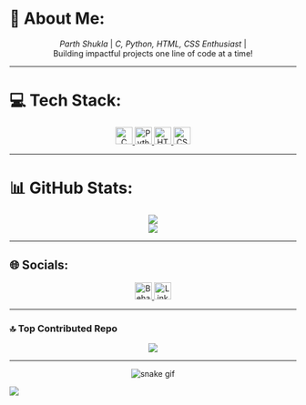# 💫 About Me:
<div align="center">
  
  *Parth Shukla* | *C, Python, HTML, CSS Enthusiast* |  
  Building impactful projects one line of code at a time!
  
</div>

---

# 💻 Tech Stack:
<div align="center">

<a href="#">
  <img src="https://img.shields.io/badge/c-%2300599C.svg?style=flat&logo=c&logoColor=white" alt="C" height="30"/>
</a>
<a href="#">
  <img src="https://img.shields.io/badge/python-3670A0?style=flat&logo=python&logoColor=ffdd54" alt="Python" height="30"/>
</a>
<a href="#">
  <img src="https://img.shields.io/badge/html5-%23E34F26.svg?style=flat&logo=html5&logoColor=white" alt="HTML5" height="30"/>
</a>
<a href="#">
  <img src="https://img.shields.io/badge/css3-%231572B6.svg?style=flat&logo=css3&logoColor=white" alt="CSS3" height="30"/>
</a>

</div>

---

# 📊 GitHub Stats:
<div align="center">

![](https://github-readme-stats.vercel.app/api?username=Parth-ctrl490&theme=transparent&hide_border=true&include_all_commits=false&count_private=false)<br/>
![](https://github-readme-streak-stats.herokuapp.com/?user=Parth-ctrl490&theme=transparent&hide_border=true)<br/>

</div>

---

## 🌐 Socials:
<div align="center">

<a href="https://behance.net/">
  <img src="https://img.shields.io/badge/Behance-1769ff?logo=behance&logoColor=white" alt="Behance" height="30"/>
</a>

<a href="https://www.linkedin.com/in/parth-shukla-0b5a57287 ">
  <img src="https://img.shields.io/badge/LinkedIn-%230077B5.svg?logo=linkedin&logoColor=white" alt="LinkedIn" height="30"/>
</a>

</div>

---

### 🔝 Top Contributed Repo
<div align="center">

![](https://github-contributor-stats.vercel.app/api?username=Parth-ctrl490&limit=5&theme=dark&combine_all_yearly_contributions=true)

</div>

---

<div align="center">
  
![snake gif](https://github.com/Parth-ctrl490/Parth-ctrl490/blob/output/github-snake-dark.svg)

</div>

[![](https://visitcount.itsvg.in/api?id=Parth-ctrl490&icon=0&color=0)](https://visitcount.itsvg.in)
